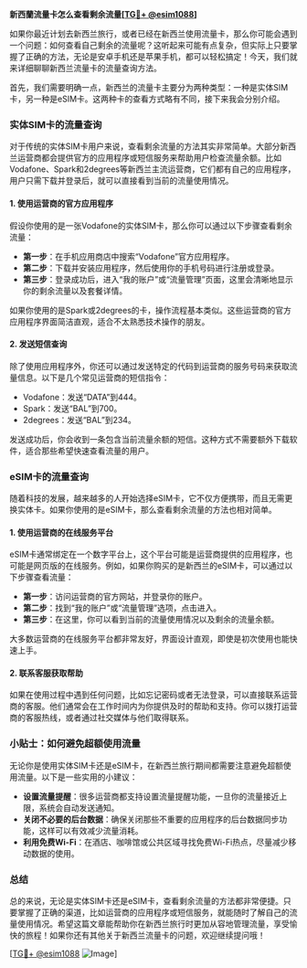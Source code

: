 **新西蘭流量卡怎么查看剩余流量[[TG💪+ @esim1088](https://t.me/s/esim1088)]**

如果你最近计划去新西兰旅行，或者已经在新西兰使用流量卡，那么你可能会遇到一个问题：如何查看自己剩余的流量呢？这听起来可能有点复杂，但实际上只要掌握了正确的方法，无论是安卓手机还是苹果手机，都可以轻松搞定！今天，我们就来详细聊聊新西兰流量卡的流量查询方法。

首先，我们需要明确一点，新西兰的流量卡主要分为两种类型：一种是实体SIM卡，另一种是eSIM卡。这两种卡的查看方式略有不同，接下来我会分别介绍。

### 实体SIM卡的流量查询

对于传统的实体SIM卡用户来说，查看剩余流量的方法其实非常简单。大部分新西兰运营商都会提供官方的应用程序或短信服务来帮助用户检查流量余额。比如Vodafone、Spark和2degrees等新西兰主流运营商，它们都有自己的应用程序，用户只需下载并登录后，就可以直接看到当前的流量使用情况。

#### 1. 使用运营商的官方应用程序

假设你使用的是一张Vodafone的实体SIM卡，那么你可以通过以下步骤查看剩余流量：

- **第一步**：在手机应用商店中搜索“Vodafone”官方应用程序。
- **第二步**：下载并安装应用程序，然后使用你的手机号码进行注册或登录。
- **第三步**：登录成功后，进入“我的账户”或“流量管理”页面，这里会清晰地显示你的剩余流量以及套餐详情。

如果你使用的是Spark或2degrees的卡，操作流程基本类似。这些运营商的官方应用程序界面简洁直观，适合不太熟悉技术操作的朋友。

#### 2. 发送短信查询

除了使用应用程序外，你还可以通过发送特定的代码到运营商的服务号码来获取流量信息。以下是几个常见运营商的短信指令：

- Vodafone：发送“DATA”到444。
- Spark：发送“BAL”到700。
- 2degrees：发送“BAL”到234。

发送成功后，你会收到一条包含当前流量余额的短信。这种方式不需要额外下载软件，适合那些希望快速查看流量的用户。

### eSIM卡的流量查询

随着科技的发展，越来越多的人开始选择eSIM卡，它不仅方便携带，而且无需更换实体卡。如果你使用的是eSIM卡，那么查看剩余流量的方法也相对简单。

#### 1. 使用运营商的在线服务平台

eSIM卡通常绑定在一个数字平台上，这个平台可能是运营商提供的应用程序，也可能是网页版的在线服务。例如，如果你购买的是新西兰的eSIM卡，可以通过以下步骤查看流量：

- **第一步**：访问运营商的官方网站，并登录你的账户。
- **第二步**：找到“我的账户”或“流量管理”选项，点击进入。
- **第三步**：在这里，你可以看到当前的流量使用情况以及剩余的流量余额。

大多数运营商的在线服务平台都非常友好，界面设计直观，即使是初次使用也能快速上手。

#### 2. 联系客服获取帮助

如果在使用过程中遇到任何问题，比如忘记密码或者无法登录，可以直接联系运营商的客服。他们通常会在工作时间内为你提供及时的帮助和支持。你可以拨打运营商的客服热线，或者通过社交媒体与他们取得联系。

### 小贴士：如何避免超额使用流量

无论你是使用实体SIM卡还是eSIM卡，在新西兰旅行期间都需要注意避免超额使用流量。以下是一些实用的小建议：

- **设置流量提醒**：很多运营商都支持设置流量提醒功能，一旦你的流量接近上限，系统会自动发送通知。
- **关闭不必要的后台数据**：确保关闭那些不重要的应用程序的后台数据同步功能，这样可以有效减少流量消耗。
- **利用免费Wi-Fi**：在酒店、咖啡馆或公共区域寻找免费Wi-Fi热点，尽量减少移动数据的使用。

### 总结

总的来说，无论是实体SIM卡还是eSIM卡，查看剩余流量的方法都非常便捷。只要掌握了正确的渠道，比如运营商的应用程序或短信服务，就能随时了解自己的流量使用情况。希望这篇文章能帮助你在新西兰旅行时更加从容地管理流量，享受愉快的旅程！如果你还有其他关于新西兰流量卡的问题，欢迎继续提问哦！

[[TG💪+ @esim1088](https://t.me/s/esim1088) ![Image](https://i.postimg.cc/4NQfJmqS/Snipaste-2025-05-13-00-14-12.png)]